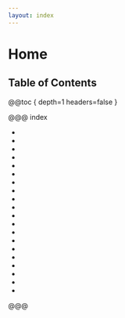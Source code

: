 ```yaml
---
layout: index
---
```

# Home

## Table of Contents

@@toc { depth=1 headers=false }

@@@ index
 
* [ ](android/index.md)
* [ ](aws/index.md)
* [ ](chef/index.md)
* [ ](crypto/index.md)
* [ ](docker/index.md)
* [ ](english/index.md)
* [ ](git/index.md)
* [ ](gitolite/index.md)
* [ ](octave/index.md)
* [ ](hadoop/index.md)
* [ ](haproxy/index.md)
* [ ](haskell/index.md)
* [ ](httpd/index.md)
* [ ](java/index.md)
* [ ](machine_learning/index.md)
* [ ](mahout/index.md)
* [ ](math/index.md)
* [ ](mysql/index.md)
* [ ](play/index.md)
* [ ](vagrant/index.md)

@@@
